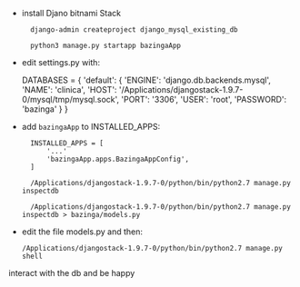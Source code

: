 - install Djano bitnami Stack

        django-admin createproject django_mysql_existing_db

        python3 manage.py startapp bazingaApp

- edit settings.py with:

    DATABASES = {
        'default': {
            'ENGINE': 'django.db.backends.mysql',
            'NAME': 'clinica',
            'HOST': '/Applications/djangostack-1.9.7-0/mysql/tmp/mysql.sock',
            'PORT': '3306',
            'USER': 'root',
            'PASSWORD': 'bazinga'
        }
    }

- add `bazingaApp` to INSTALLED_APPS:

        INSTALLED_APPS = [
            '...'
            'bazingaApp.apps.BazingaAppConfig',
        ]

        /Applications/djangostack-1.9.7-0/python/bin/python2.7 manage.py inspectdb

        /Applications/djangostack-1.9.7-0/python/bin/python2.7 manage.py inspectdb > bazinga/models.py


- edit the file models.py and then:

      /Applications/djangostack-1.9.7-0/python/bin/python2.7 manage.py shell

interact with the db and be happy
